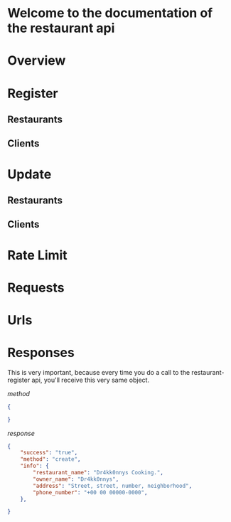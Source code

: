 # Welcome to the documentation of the restaurant api

# Overview

# Register

## Restaurants

## Clients

# Update

## Restaurants

## Clients

# Rate Limit

# Requests

# Urls

# Responses
This is very important, because every time you do a call to the restaurant-register api, you'll receive this very same object.  

*method*
```json
{

}
```

*response*
```json
{
    "success": "true",
    "method": "create",
    "info": {
        "restaurant_name": "Dr4kk0nnys Cooking.",
        "owner_name": "Dr4kk0nnys",
        "address": "Street, street, number, neighborhood",
        "phone_number": "+00 00 00000-0000",
    },

}
```
